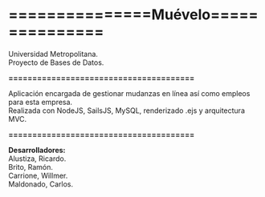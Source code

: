 # **===============Muévelo===============**

Universidad Metropolitana.  
Proyecto de Bases de Datos.

**=======================================**

Aplicación encargada de gestionar mudanzas en línea así como empleos para esta empresa.  
Realizada con NodeJS, SailsJS, MySQL, renderizado .ejs y arquitectura MVC. 

**=======================================**  

**Desarrolladores:**  
Alustiza, Ricardo.  
Brito, Ramón.  
Carrione, Willmer.  
Maldonado, Carlos. 
